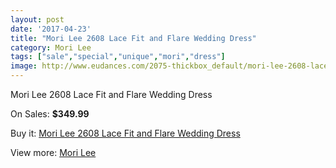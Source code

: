 ```yaml
---
layout: post
date: '2017-04-23'
title: "Mori Lee 2608 Lace Fit and Flare Wedding Dress"
category: Mori Lee
tags: ["sale","special","unique","mori","dress"]
image: http://www.eudances.com/2075-thickbox_default/mori-lee-2608-lace-fit-and-flare-wedding-dress.jpg
---
```

Mori Lee 2608 Lace Fit and Flare Wedding Dress

On Sales: **$349.99**
<a href="https://www.eudances.com/en/mori-lee/702-mori-lee-2608-lace-fit-and-flare-wedding-dress.html"><amp-img layout="responsive" width="600" height="600" src="//www.eudances.com/2075-thickbox_default/mori-lee-2608-lace-fit-and-flare-wedding-dress.jpg" alt="Mori Lee 2608 Lace Fit and Flare Wedding Dress 0" /></a>
<a href="https://www.eudances.com/en/mori-lee/702-mori-lee-2608-lace-fit-and-flare-wedding-dress.html"><amp-img layout="responsive" width="600" height="600" src="//www.eudances.com/2078-thickbox_default/mori-lee-2608-lace-fit-and-flare-wedding-dress.jpg" alt="Mori Lee 2608 Lace Fit and Flare Wedding Dress 1" /></a>
<a href="https://www.eudances.com/en/mori-lee/702-mori-lee-2608-lace-fit-and-flare-wedding-dress.html"><amp-img layout="responsive" width="600" height="600" src="//www.eudances.com/2077-thickbox_default/mori-lee-2608-lace-fit-and-flare-wedding-dress.jpg" alt="Mori Lee 2608 Lace Fit and Flare Wedding Dress 2" /></a>
<a href="https://www.eudances.com/en/mori-lee/702-mori-lee-2608-lace-fit-and-flare-wedding-dress.html"><amp-img layout="responsive" width="600" height="600" src="//www.eudances.com/2076-thickbox_default/mori-lee-2608-lace-fit-and-flare-wedding-dress.jpg" alt="Mori Lee 2608 Lace Fit and Flare Wedding Dress 3" /></a>

Buy it: [Mori Lee 2608 Lace Fit and Flare Wedding Dress](https://www.eudances.com/en/mori-lee/702-mori-lee-2608-lace-fit-and-flare-wedding-dress.html "Mori Lee 2608 Lace Fit and Flare Wedding Dress")

View more: [Mori Lee](https://www.eudances.com/en/9-mori-lee "Mori Lee")